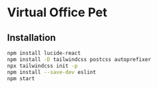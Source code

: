 # Virtual Office Pet

## Installation
```bash
npm install lucide-react
npm install -D tailwindcss postcss autoprefixer
npx tailwindcss init -p
npm install --save-dev eslint
npm start
```